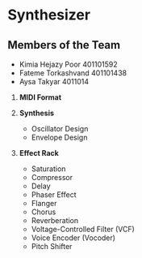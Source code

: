
# Synthesizer

## Members of the Team
- Kimia Hejazy Poor 401101592
- Fateme Torkashvand 401101438
- Aysa Takyar 4011014
1. **MIDI Format**

2. **Synthesis**
   - Oscillator Design
   - Envelope Design

3. **Effect Rack**
   - Saturation
   - Compressor
   - Delay
   - Phaser Effect
   - Flanger
   - Chorus
   - Reverberation
   - Voltage-Controlled Filter (VCF)
   - Voice Encoder (Vocoder)
   - Pitch Shifter
